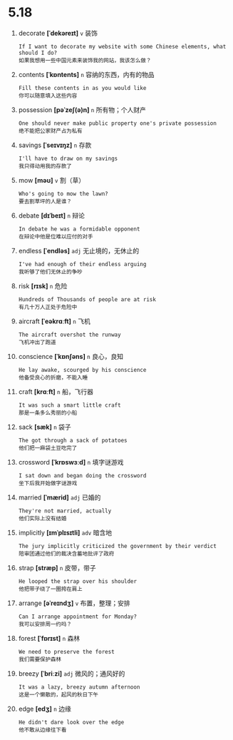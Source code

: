 # 5.18















1. decorate **[ˈdekəreɪt]** `v` 装饰
    ```
    If I want to decorate my website with some Chinese elements, what should I do?
    如果我想用一些中国元素来装饰我的网站，我该怎么做？
    ```

2. contents **[ˈkɒntents]** `n` 容纳的东西，内有的物品
    ```
    Fill these contents in as you would like
    你可以随意填入这些内容
    ```

3. possession **[pəˈzeʃ(ə)n]** `n` 所有物；个人财产
    ```
    One should never make public property one's private possession
    绝不能把公家财产占为私有
    ```

4. savings **[ˈseɪvɪŋz]** `n` 存款
    ```
    I'll have to draw on my savings
    我只得动用我的存款了
    ```

5. mow **[məʊ]** `v` 割（草）
    ```
    Who's going to mow the lawn?
    要去割草坪的人是谁？
    ```

6. debate **[dɪˈbeɪt]** `n` 辩论
    ```
    In debate he was a formidable opponent
    在辩论中他是位难以应付的对手
    ```

7. endless **[ˈendləs]** `adj` 无止境的，无休止的
    ```
    I've had enough of their endless arguing
    我听够了他们无休止的争吵
    ```

8. risk **[rɪsk]** `n` 危险
    ```
    Hundreds of Thousands of people are at risk
    有几十万人正处于危险中
    ```

9. aircraft **[ˈeəkrɑːft]** `n` 飞机
    ```
    The aircraft overshot the runway
    飞机冲出了跑道
    ```

10. conscience **[ˈkɒnʃəns]** `n` 良心，良知
    ```
    He lay awake, scourged by his conscience
    他备受良心的折磨，不能入睡
    ```

11. craft **[krɑːft]** `n` 船，飞行器
    ```
    It was such a smart little craft
    那是一条多么秀丽的小船
    ```

12. sack **[sæk]** `n` 袋子
    ```
    The got through a sack of potatoes
    他们把一麻袋土豆吃完了
    ```

13. crossword **[ˈkrɒswɜːd]** `n` 填字谜游戏
    ```
    I sat down and began doing the crossword
    坐下后我开始做字谜游戏
    ```

14. married **[ˈmærid]** `adj` 已婚的
    ```
    They're not married, actually
    他们实际上没有结婚
    ```

15. implicitly **[ɪmˈplɪsɪtli]** `adv` 暗含地
    ```
    The jury implicitly criticized the government by their verdict
    陪审团通过他们的裁决含蓄地批评了政府
    ```

16. strap **[stræp]** `n` 皮带，带子
    ```
    He looped the strap over his shoulder
    他把带子绕了一圈挎在肩上
    ```

17. arrange **[əˈreɪndʒ]** `v` 布置，整理；安排
    ```
    Can I arrange appointment for Monday?
    我可以安排周一约吗？
    ```

18. forest **[ˈfɒrɪst]** `n` 森林
    ```
    We need to preserve the forest
    我们需要保护森林
    ```

19. breezy **[ˈbriːzi]** `adj` 微风的；通风好的
    ```
    It was a lazy, breezy autumn afternoon
    这是一个懒散的，起风的秋日下午
    ```

20. edge **[edʒ]** `n` 边缘
    ```
    He didn't dare look over the edge
    他不敢从边缘往下看
    ```
